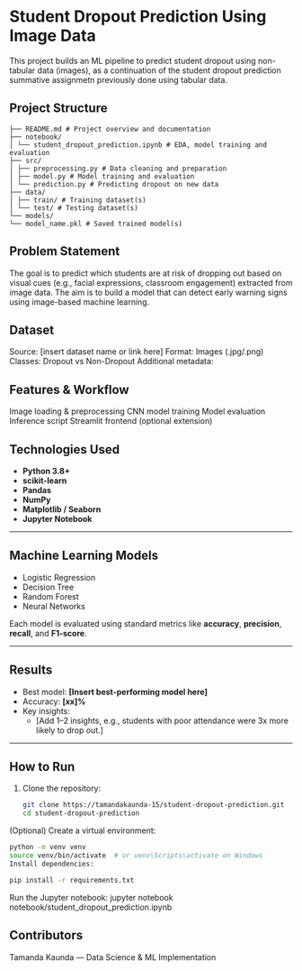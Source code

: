#  Student Dropout Prediction Using Image Data

This project builds an ML pipeline to predict student dropout using non-tabular data (images), as a continuation of the student dropout prediction summative assignmetn previously done using tabular data.


##  Project Structure

```student-dropout-prediction/
├── README.md # Project overview and documentation
├── notebook/
│ └── student_dropout_prediction.ipynb # EDA, model training and evaluation
├── src/
│ ├── preprocessing.py # Data cleaning and preparation
│ ├── model.py # Model training and evaluation
│ └── prediction.py # Predicting dropout on new data
├── data/
│ ├── train/ # Training dataset(s)
│ └── test/ # Testing dataset(s)
└── models/
└── model_name.pkl # Saved trained model(s)
```


 ## Problem Statement
The goal is to predict which students are at risk of dropping out based on visual cues (e.g., facial expressions, classroom engagement) extracted from image data. The aim is to build a model that can detect early warning signs using image-based machine learning.


## Dataset
Source: [insert dataset name or link here]
Format: Images (.jpg/.png)
Classes: Dropout vs Non-Dropout
Additional metadata:

## Features & Workflow
Image loading & preprocessing
CNN model training
Model evaluation
Inference script
Streamlit frontend (optional extension)

##  Technologies Used

- **Python 3.8+**
- **scikit-learn**
- **Pandas**
- **NumPy**
- **Matplotlib / Seaborn**
- **Jupyter Notebook**

---

##  Machine Learning Models

- Logistic Regression
- Decision Tree
- Random Forest
- Neural Networks

Each model is evaluated using standard metrics like **accuracy**, **precision**, **recall**, and **F1-score**.

---

##  Results

- Best model: **[Insert best-performing model here]**
- Accuracy: **[xx]%**
- Key insights:
  - [Add 1–2 insights, e.g., students with poor attendance were 3x more likely to drop out.]

---

## How to Run

1. Clone the repository:
   ```bash
   git clone https://tamandakaunda-15/student-dropout-prediction.git
   cd student-dropout-prediction
   
(Optional) Create a virtual environment:
```bash
python -m venv venv
source venv/bin/activate  # or venv\Scripts\activate on Windows
Install dependencies:

pip install -r requirements.txt 

```

Run the Jupyter notebook:
jupyter notebook notebook/student_dropout_prediction.ipynb

## Contributors
Tamanda Kaunda — Data Science & ML Implementation

